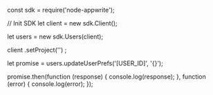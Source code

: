 const sdk = require('node-appwrite');

// Init SDK
let client = new sdk.Client();

let users = new sdk.Users(client);

client
    .setProject('')
;

let promise = users.updateUserPrefs('[USER_ID]', '{}');

promise.then(function (response) {
    console.log(response);
}, function (error) {
    console.log(error);
});